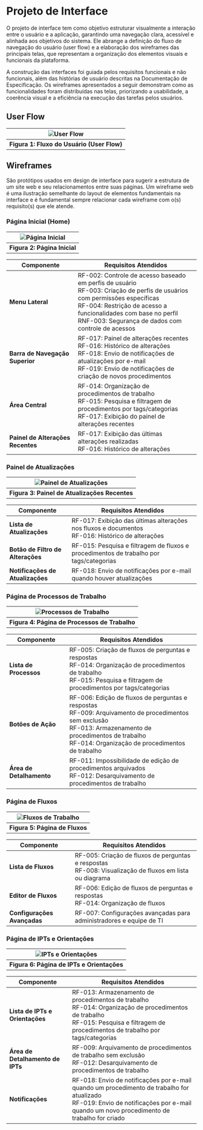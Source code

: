 # Projeto de Interface

O projeto de interface tem como objetivo estruturar visualmente a interação entre o usuário e a aplicação, garantindo uma navegação clara, acessível e alinhada aos objetivos do sistema. Ele abrange a definição do fluxo de navegação do usuário (user flow) e a elaboração dos wireframes das principais telas, que representam a organização dos elementos visuais e funcionais da plataforma.

A construção das interfaces foi guiada pelos requisitos funcionais e não funcionais, além das histórias de usuário descritas na Documentação de Especificação. Os wireframes apresentados a seguir demonstram como as funcionalidades foram distribuídas nas telas, priorizando a usabilidade, a coerência visual e a eficiência na execução das tarefas pelos usuários.

## User Flow
| ![User Flow](https://github.com/user-attachments/assets/aec45b5a-79a1-47ea-ab33-e1c9691b2e3e) |
|:--------------------------------------------------------------------------------------------:|
| **Figura 1: Fluxo do Usuário (User Flow)**                                                  |

## Wireframes

São protótipos usados em design de interface para sugerir a estrutura de um site web e seu relacionamentos entre suas páginas. Um wireframe web é uma ilustração semelhante do layout de elementos fundamentais na interface e é fundamental sempre relacionar cada wireframe com o(s) requisito(s) que ele atende.

### Página Inicial (Home)
|![Página Inicial](https://github.com/user-attachments/assets/560e2ed4-dd66-4cdc-a7e4-73afc4b2f191)|
|:--------------------------------------------------------------------------------------------:|
| **Figura 2: Página Inicial**                                                  |

| **Componente**               | **Requisitos Atendidos**                                                                 |
|------------------------------|------------------------------------------------------------------------------------------|
| **Menu Lateral**              | RF-002: Controle de acesso baseado em perfis de usuário<br>RF-003: Criação de perfis de usuários com permissões específicas<br>RF-004: Restrição de acesso a funcionalidades com base no perfil<br>RNF-003: Segurança de dados com controle de acessos |
| **Barra de Navegação Superior** | RF-017: Painel de alterações recentes<br>RF-016: Histórico de alterações<br>RF-018: Envio de notificações de atualizações por e-mail<br>RF-019: Envio de notificações de criação de novos procedimentos |
| **Área Central** | RF-014: Organização de procedimentos de trabalho<br>RF-015: Pesquisa e filtragem de procedimentos por tags/categorias<br>RF-017: Exibição do painel de alterações recentes |
| **Painel de Alterações Recentes** | RF-017: Exibição das últimas alterações realizadas<br>RF-016: Histórico de alterações |

### Painel de Atualizações
| ![Painel de Atualizações](https://github.com/user-attachments/assets/913f393a-14b2-46ff-999e-b723b663dfc7) |
|:--------------------------------------------------------------------------------------------:|
| **Figura 3: Painel de Atualizações Recentes**                                                  |

| **Componente**               | **Requisitos Atendidos**                                                                 |
|------------------------------|------------------------------------------------------------------------------------------|
| **Lista de Atualizações**    | RF-017: Exibição das últimas alterações nos fluxos e documentos<br>RF-016: Histórico de alterações |
| **Botão de Filtro de Alterações** | RF-015: Pesquisa e filtragem de fluxos e procedimentos de trabalho por tags/categorias |
| **Notificações de Atualizações** | RF-018: Envio de notificações por e-mail quando houver atualizações |

### Página de Processos de Trabalho
|![Processos de Trabalho](https://github.com/user-attachments/assets/4ba1d4a8-dea1-4812-8cb7-374ff633c77c) |
|:--------------------------------------------------------------------------------------------:|
| **Figura 4: Página de Processos de Trabalho**                                                  |

| **Componente**               | **Requisitos Atendidos**                                                                 |
|------------------------------|------------------------------------------------------------------------------------------|
| **Lista de Processos**        | RF-005: Criação de fluxos de perguntas e respostas<br>RF-014: Organização de procedimentos de trabalho<br>RF-015: Pesquisa e filtragem de procedimentos por tags/categorias |
| **Botões de Ação**            | RF-006: Edição de fluxos de perguntas e respostas<br>RF-009: Arquivamento de procedimentos sem exclusão<br>RF-013: Armazenamento de procedimentos de trabalho<br>RF-014: Organização de procedimentos de trabalho |
| **Área de Detalhamento**     | RF-011: Impossibilidade de edição de procedimentos arquivados<br>RF-012: Desarquivamento de procedimentos de trabalho |

### Página de Fluxos
| ![Fluxos de Trabalho](https://github.com/user-attachments/assets/e76b4cc5-e20d-4a78-b860-61a742907a2d)|
|:--------------------------------------------------------------------------------------------:|
| **Figura 5: Página de Fluxos**                                                                |

| **Componente**               | **Requisitos Atendidos**                                                                 |
|------------------------------|------------------------------------------------------------------------------------------|
| **Lista de Fluxos**           | RF-005: Criação de fluxos de perguntas e respostas<br>RF-008: Visualização de fluxos em lista ou diagrama |
| **Editor de Fluxos**         | RF-006: Edição de fluxos de perguntas e respostas<br>RF-014: Organização de fluxos |
| **Configurações Avançadas**  | RF-007: Configurações avançadas para administradores e equipe de TI |

### Página de IPTs e Orientações
| ![IPTs e Orientações](https://github.com/user-attachments/assets/c1a4a1ce-0634-4784-83ee-d6230d7fab69)|
|:--------------------------------------------------------------------------------------------:|
| **Figura 6: Página de IPTs e Orientações**                                                   |

| **Componente**               | **Requisitos Atendidos**                                                                 |
|------------------------------|------------------------------------------------------------------------------------------|
| **Lista de IPTs e Orientações** | RF-013: Armazenamento de procedimentos de trabalho<br>RF-014: Organização de procedimentos de trabalho<br>RF-015: Pesquisa e filtragem de procedimentos de trabalho por tags/categorias |
| **Área de Detalhamento de IPTs** | RF-009: Arquivamento de procedimentos de trabalho sem exclusão<br>RF-012: Desarquivamento de procedimentos de trabalho |
| **Notificações**             | RF-018: Envio de notificações por e-mail quando um procedimento de trabalho for atualizado<br>RF-019: Envio de notificações por e-mail quando um novo procedimento de trabalho for criado |

